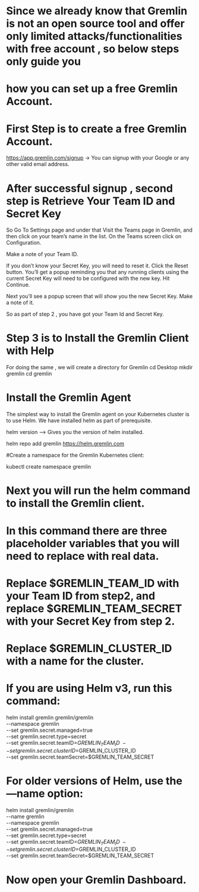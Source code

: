 # Since we already know that Gremlin is not an open source tool and offer only limited attacks/functionalities with free account , so below steps only guide you
# how you can set up a free Gremlin Account. 

# First Step is to create a free Gremlin Account.

https://app.gremlin.com/signup -> You can signup with your Google or any other valid email address.

# After successful signup , second step is Retrieve Your Team ID and Secret Key

So Go To Settings page and under that Visit the Teams page in Gremlin, and then click on your team’s name in the list. On the Teams screen click on Configuration.

Make a note of your Team ID.

If you don’t know your Secret Key, you will need to reset it. Click the Reset button. You’ll get a popup reminding you that any running clients using the current Secret Key will need to be configured with the new key. Hit Continue.

Next you’ll see a popup screen that will show you the new Secret Key. Make a note of it.

So as part of step 2 , you have got your Team Id and Secret Key.

# Step 3 is to Install the Gremlin Client with Help

For doing the same , we will create a directory for Gremlin
cd Desktop
mkdir gremlin
cd gremlin

# Install the Gremlin Agent

The simplest way to install the Gremlin agent on your Kubernetes cluster is to use Helm. We have installed helm as part of prerequisite.

helm version --> Gives you the version of helm installed.

helm repo add gremlin https://helm.gremlin.com

#Create a namespace for the Gremlin Kubernetes client:

kubectl create namespace gremlin

# Next you will run the helm command to install the Gremlin client. 
# In this command there are three placeholder variables that you will need to replace with real data. 
# Replace $GREMLIN_TEAM_ID with your Team ID from step2, and replace $GREMLIN_TEAM_SECRET with your Secret Key from step 2. 
# Replace $GREMLIN_CLUSTER_ID with a name for the cluster.

# If you are using Helm v3, run this command:
helm install gremlin gremlin/gremlin \
    --namespace gremlin \
    --set gremlin.secret.managed=true \
    --set gremlin.secret.type=secret \
    --set gremlin.secret.teamID=$GREMLIN_TEAM_ID \
    --set gremlin.secret.clusterID=$GREMLIN_CLUSTER_ID \
    --set gremlin.secret.teamSecret=$GREMLIN_TEAM_SECRET
    
# For older versions of Helm, use the —name option:
helm install gremlin/gremlin \
    --name gremlin \
    --namespace gremlin \
    --set gremlin.secret.managed=true \
    --set gremlin.secret.type=secret \
    --set gremlin.secret.teamID=$GREMLIN_TEAM_ID \
    --set gremlin.secret.clusterID=$GREMLIN_CLUSTER_ID \
    --set gremlin.secret.teamSecret=$GREMLIN_TEAM_SECRET
    
    
# Now open your Gremlin Dashboard.

